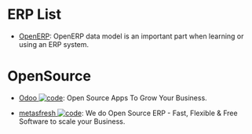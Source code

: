 # ERP List

- [OpenERP](https://useopenerp.com/): OpenERP data model is an important part when learning or using an ERP system.

# OpenSource

- [Odoo ![code](https://ng-tech.icu/assets/code.svg)](https://github.com/odoo/odoo): Open Source Apps To Grow Your Business.

- [metasfresh ![code](https://ng-tech.icu/assets/code.svg)](https://github.com/metasfresh/metasfresh): We do Open Source ERP - Fast, Flexible & Free Software to scale your Business.
